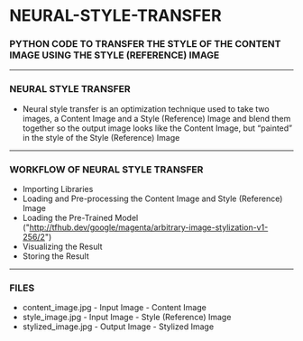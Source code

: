 # NEURAL-STYLE-TRANSFER

### PYTHON CODE TO TRANSFER THE STYLE OF THE CONTENT IMAGE USING THE STYLE (REFERENCE) IMAGE

-----

### NEURAL STYLE TRANSFER

- Neural style transfer is an optimization technique used to take two images, a Content Image and a Style (Reference) Image and blend them together so the output image looks like the Content Image, but “painted” in the style of the Style (Reference) Image

-----

### WORKFLOW OF NEURAL STYLE TRANSFER

- Importing Libraries
- Loading and Pre-processing the Content Image and Style (Reference) Image
- Loading the Pre-Trained Model ("http://tfhub.dev/google/magenta/arbitrary-image-stylization-v1-256/2")
- Visualizing the Result
- Storing the Result

-----

### FILES

- content_image.jpg  - Input Image  - Content Image
- style_image.jpg    - Input Image  - Style (Reference) Image
- stylized_image.jpg - Output Image - Stylized Image
